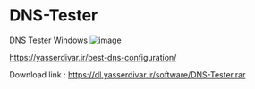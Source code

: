 # DNS-Tester
DNS Tester Windows
![image](https://github.com/user-attachments/assets/2261e545-c4e1-49d8-b751-21056aafb495)


https://yasserdivar.ir/best-dns-configuration/

Download link : https://dl.yasserdivar.ir/software/DNS-Tester.rar
